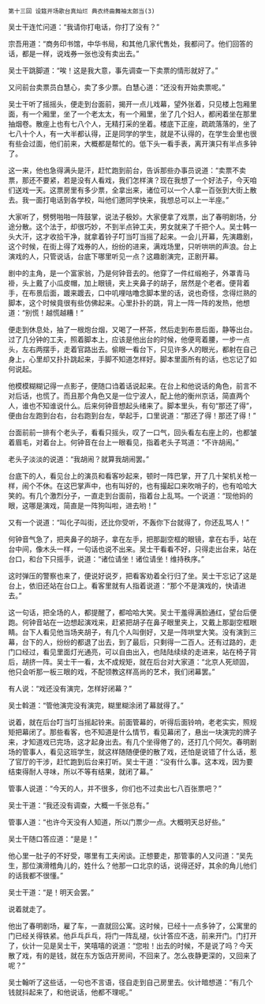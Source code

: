     第十三回 设筵开场歌台真灿烂 典衣终曲舞袖太郎当(3) 

   吴士干连忙问道：“我请你打电话，你打了没有？”

   宗吾用道：“商务印书馆，中华书局，和其他几家代售处，我都问了。他们回答的话，都是一样，说戏券一张也没有卖出去。”

   吴士干跳脚道：“唉！这是我大意，事先调查一下卖票的情形就好了。”

   又问前台卖票员白慧心，卖了多少票。白慧心道：“还没有开始卖票呢。”

   吴士干听了摇摇头，便走到台面前，揭开一点儿戏幕，望外张着，只见楼上包厢里面，有一个厢里，坐了一个老太太，有一个厢里，坐了几个妇人，都闲着坐在那里抽烟卷。散座上也有七八个人，无精打采的坐着。楼底下正座，疏疏落落的，坐了七八十个人，有一大半都认得，正是同学的学生，就是不认得的，在学生会里也很有些会过面，他们前来，大概都是帮忙的。低下头一看手表，离开演只有半点多钟了。

   这一来，他也急得满头是汗，赶忙跑到前台，告诉那些办事员说道：“卖票不卖票，那还不要紧，若是没有人看戏，我们怎样演？现在我想了一个好法子，今天咱们送戏一天。这票房里有多少票，全拿出来，诸位可以一个人拿一百张到大街上散去。我一面打电话到各学校，叫他们邀同学快来，我想总可以上一半座。”

   大家听了，劈劈啪啪一阵鼓掌，说法子极妙。大家便拿了戏票，出了春明剧场，分途分散。这个法于，却很巧妙，不到半点钟工夫，男女就来了千把个人。吴士韩一头大汗，这才收拾干净，就拿着铃子叮当叮当摇了起来。一会儿开幕，先演趣剧，这个时候，在街上得了戏券的人，纷纷的进来，满戏场里，只听哄哄的声浪。台上演戏的人，只管说话，台底下哪里听见一点？这趣剧演完，正剧开幕。

   剧中的主角，是一个富家翁，乃是何钟音去的。他穿了一件红缎袍子，外罩青马褂，头上戴了小瓜皮帽，加上眼镜，夹上夹鼻子的胡子，居然是个老者。便背着手，在布景后面，踱来踱去，口中叽哩咕噜念脚本里的话，说也奇怪，念得烂熟的脚本，这个时候竟很有些仿佛起来。心里扑扑的跳，背上一阵一阵的发热，他想道：“别慌！越慌越糟！”

   便走到休息处，抽了一根炮台烟，又喝了一杯茶，然后走到布景后面，静等出台。过了几分钟的工夫，照着脚本上，应该是他出台的时候，他便弯着腰，一步一点头，左右两摆手，走着官路出去。偷眼一看台下，只见许多人的眼光，都射在自己身上，心里却又扑扑跳起来，手脚不知道怎样好。脚本里面所有的话，也忘记了如何说起。

   他模模糊糊记得一点影子，便随口诌着话说起来。在台上和他说话的角色，前言不对后话，也慌了。而且那个角色又是一位宁波人，配上他的衡州京话，简直两个人，谁也不知谁说什么。后来何钟音想起头绪来了。脚本里头，有句“那还了得”，便由台左跑到台右，台右跑到台左，举起手，口里说道：“那还了得！那还了得！”

   台面前前一排有个老头子，看看只摇头，叹了一口气，回头看左右座上的，也都皱着眉毛，对着台上。何钟音在台上一眼看见，指着老头子骂道：“不许胡闹。”

   老头子淡淡的说道：“我胡闹？就算我胡闹罢。”

   台底下的人，看见台上的演员和看客吵起来，顿时一阵巴掌，开了几十架机关枪一样，闹个不休。在这巴掌声中，也有叫好的，也有撮起口来吹哨子的，也有哈哈大笑的。有几个激烈分子，一直走到台面前，指着台上乱骂。一个说道：“现他妈的眼，这哪是演戏，简直是一阵狗叫啦，进去哟！”

   又有一个说道：“叫化子叫街，还比你受听，不轰你下台就得了，你还乱骂人！”

   何钟音气急了，把夹鼻子的胡子，拿在左手，把那副空框的眼镜，拿在右手，站在台中间，像木头一样，一句话也说不出来。吴士干看看不好，只得走出台来，站在台口，和台下只摇手，说道：“诸位请坐！诸位请坐！维持秩序。”

   这时弹压的警察也来了，便说好说歹，把看客劝着全行归了坐。吴士干忘记了这是台上，依旧还站在台口上。看客里就有人指着说道：“那个不是演戏的，快请进去。”

   这一句话，把全场的人，都提醒了，都哈哈大笑。吴士干羞得满脸通红，望台后便跑。何钟音站在一边想起演戏来，赶紧把胡子在鼻子眼里夹上，又戴上那副空框眼睛。台下人看见他当场夹胡子，有几个人叫倒好，又是一阵哄堂大笑。没有演到三幕，台下的人，纷纷的都退了出去，到了最后，只剩得一二百人。还有过路的，走门口经过，看见里面灯光通亮，可以自由出入，也陆陆续续的走进来，站在椅子背后，胡挤一阵。吴士干一看，太不成规矩，就在后台对大家道：“北京人死顽固，他只会听那一板三眼的戏，不配领教这样高尚的艺术，我们闭幕罢。”

   有人说：“戏还没有演完，怎样好闭幕？”

   吴士斡道：“管他演完没有演完，糊里糊涂闭了幕就得了。”

   说着，就在后台叮当叮当摇起铃来。前面管幕的，听得后面铃响，老老实实，照规矩把幕闭了。那些看客，也不知道是什么情节，看见幕闭了，悬出一块演完的牌子来，才知道戏已完场，这才起身出去。有几个坐得倦了的，还打几个阿欠。春明剧场的管事人，看见这班学生，就这样随随便便的散了戏，还怕是说错了什么话，惹了官厅的干涉，赶忙跑到后台来打听。吴士干道：“没有什么事。这本戏，因为要结束得耐人寻味，所以不等有结果，就闭了幕。”

   管事人说道：“今天的人，并不很多，你们也不过卖出七八百张票吧？”

   吴士干道：“我还没有调查，大概一千张总有。”

   管事人道：“也许今天没有人知道，所以门票少一点。大概明天总好些。”

   吴士干随口答应道：“是是！”

   他心里一肚子的不好受，哪里有工夫闲谈。正想要走，那管事的人又问道：“吴先生，那位演滑稽角儿的，姓什么？他那一口北京的话，说得还好，其余的角儿他们的话我都不很懂。”

   吴士干道：“是！明天会罢。”

   说着就走了。

   他出了春明剧场，雇了车，一直就回公寓。这时候，已经十一点多钟了，公寓里的门已经关得铁紧。他乒乓乒乓，将门一阵乱褪，伙计答应不迭，前来开门。门打开了，伙计一见是吴士干，笑嘻嘻的说道：“您啦！出去的时候，不是说了吗？今天散了戏，有的是钱，就在东方饭店开房间，不回来了。怎么夜静更深的，又回来了呢？”

   吴士翰听了这些话，一句也不言语，径自走到自己房里去。伙计暗想道：“有几个钱就抖起来了，和他说话，他都不理呢。”

